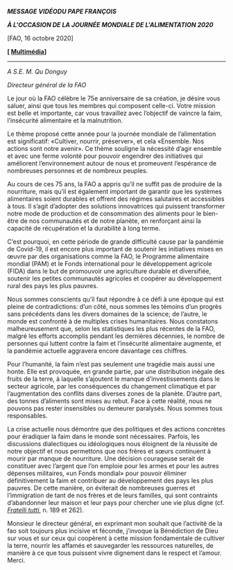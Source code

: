 ***MESSAGE VIDÉO******DU PAPE FRANÇOIS***

***À L'OCCASION DE LA JOURNÉE MONDIALE DE L'ALIMENTATION 2020***

\[FAO, 16 octobre 2020\]

**\[ [Multimédia](http://w2.vatican.va/content/francesco/fr/events/event.dir.html/content/vaticanevents/fr/2020/10/16/videomessaggio-giornata-alimentazione.html)\]**

* * *

*A S.E. M. Qu Donguy*

*Directeur général de la FAO*

Le jour où la FAO célèbre le 75e anniversaire de sa création, je désire vous saluer, ainsi que tous les membres qui composent celle-ci. Votre mission est belle et importante, car vous travaillez avec l’objectif de vaincre la faim, l’insécurité alimentaire et la malnutrition.

Le thème proposé cette année pour la journée mondiale de l’alimentation est significatif: «Cultiver, nourrir, préserver», et cela «Ensemble. Nos actions sont notre avenir». Ce thème souligne la nécessité d’agir ensemble et avec une ferme volonté pour pouvoir engendrer des initiatives qui améliorent l’environnement autour de nous et promeuvent l’espérance de nombreuses personnes et de nombreux peuples.

Au cours de ces 75 ans, la FAO a appris qu’il ne suffit pas de produire de la nourriture, mais qu’il est également important de garantir que les systèmes alimentaires soient durables et offrent des régimes salutaires et accessibles à tous. Il s’agit d’adopter des solutions innovatrices qui puissent transformer notre mode de production et de consommation des aliments pour le bien-être de nos communautés et de notre planète, en renforçant ainsi la capacité de récupération et la durabilité à long terme.

C’est pourquoi, en cette période de grande difficulté cause par la pandémie de Covid-19, il est encore plus important de soutenir les initiatives mises en œuvre par des organisations comme la FAO, le Programme alimentaire mondial (PAM) et le Fonds international pour le développement agricole (FIDA) dans le but de promouvoir une agriculture durable et diversifiée, soutenir les petites communautés agricoles et coopérer au développement rural des pays les plus pauvres.

Nous sommes conscients qu’il faut répondre à ce défi à une époque qui est pleine de contradictions: d’un côté, nous sommes les témoins d’un progrès sans précédents dans les divers domaines de la science; de l’autre, le monde est confronté à de multiples crises humanitaires. Nous constatons malheureusement que, selon les statistiques les plus récentes de la FAO, malgré les efforts accomplis pendant les dernières décennies, le nombre de personnes qui luttent contre la faim et l’insécurité alimentaire augmente, et la pandémie actuelle aggravera encore davantage ces chiffres.

Pour l’humanité, la faim n’est pas seulement une tragédie mais aussi une honte. Elle est provoquée, en grande partie, par une distribution inégale des fruits de la terre, à laquelle s’ajoutent le manque d’investissements dans le secteur agricole, par les conséquences du changement climatique et par l’augmentation des conflits dans diverses zones de la planète. D’autre part, des tonnes d’aliments sont mises au rebut. Face à cette réalité, nous ne pouvons pas rester insensibles ou demeurer paralysés. Nous sommes tous responsables.

La crise actuelle nous démontre que des politiques et des actions concrètes pour éradiquer la faim dans le monde sont nécessaires. Parfois, les discussions dialectiques ou idéologiques nous éloignent de la réussite de notre objectif et nous permettons que nos frères et sœurs continuent à mourir par manque de nourriture. Une décision courageuse serait de constituer avec l’argent que l’on emploie pour les armes et pour les autres dépenses militaires, «un Fonds mondial» pour pouvoir éliminer définitivement la faim et contribuer au développement des pays les plus pauvres. De cette manière, on éviterait de nombreuses guerres et l’immigration de tant de nos frères et de leurs familles, qui sont contraints d’abandonner leur maison et leur pays pour chercher une vie plus digne (cf. *[Fratelli tutti](http://www.vatican.va/content/francesco/fr/encyclicals/documents/papa-francesco_20201003_enciclica-fratelli-tutti.html)*, n. 189 et 262).

Monsieur le directeur général, en exprimant mon souhait que l’activité de la fao soit toujours plus incisive et féconde, j’invoque la Bénédiction de Dieu sur vous et sur ceux qui coopèrent à cette mission fondamentale de cultiver la terre, nourrir les affamés et sauvegarder les ressources naturelles, de manière à ce que tous puissent vivre dignement dans le respect et l’amour. Merci.